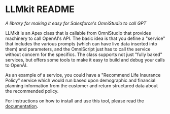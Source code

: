 # LLMkit README
*A library for making it easy for Salesforce's OmniStudio to call GPT*

LLMkit is an Apex class that is callable from OmniStudio that provides machinery to call OpenAI's API.  The basic idea is that you define a "service" that includes the various prompts (which can have live data inserted into them) and parameters, and the OmniScript just has to call the service without concern for the specifics. The class supports not just "fully baked" services, but offers some tools to make it easy to build and debug your calls to OpenAI.

As an example of a service, you could have a "Recommend Life Insurance Policy" service which would run based upon demographic and financial planning information from the customer and return structured data about the recommended policy.

For instructions on how to install and use this tool, please read the [documentation](Documentation).

